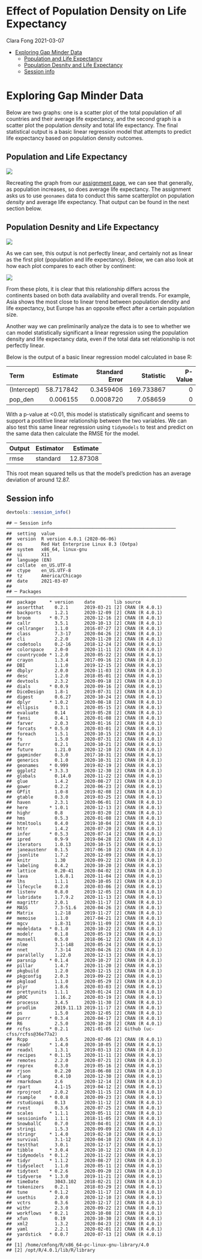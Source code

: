 Effect of Population Density on Life Expectancy
================
Clara Fong
2021-03-07

  - [Exploring Gap Minder Data](#exploring-gap-minder-data)
      - [Population and Life
        Expectancy](#population-and-life-expectancy)
      - [Population Desnity and Life
        Expectancy](#population-desnity-and-life-expectancy)
      - [Session info](#session-info)

# Exploring Gap Minder Data

Below are two graphs: one is a scatter plot of the total population of
all countries and their average life expectancy, and the second graph is
a scatter plot the population *density* and total life expectancy. The
final statistical output is a basic linear regression model that
attempts to predict life expectancy based on population density
outcomes.

## Population and Life Expectancy

![](gapminder_files/figure-gfm/load%20data-1.png)<!-- -->

Recreating the graph from our [assignment
page](https://cfss.uchicago.edu/homework/webdata/), we can see that
generally, as population increases, so does average life expectancy. The
assignment asks us to use `geonames` data to conduct this same
scatterplot on population *density* and average life expectancy. That
output can be found in the next section below.

## Population Desnity and Life Expectancy

![](gapminder_files/figure-gfm/analysis-1.png)<!-- -->

As we can see, this output is not perfectly linear, and certainly not as
linear as the first plot (population and life expectancy). Below, we can
also look at how each plot compares to each other by continent:

![](gapminder_files/figure-gfm/analysis%20continent-1.png)<!-- -->

From these plots, it is clear that this relationship differs across the
continents based on both data availability and overall trends. For
example, Asia shows the most close to linear trend between population
dendity and life expectancy, but Europe has an opposite effect after a
certain population size.

Another way we can preliminarily analyze the data is to see to whether
we can model statistically significant a linear regression using the
population density and life expectancy data, even if the total data set
relationship is not perfectly linear.

Below is the output of a basic linear regression model calculated in
base R:

| Term        |  Estimate | Standard Error |  Statistic | P-Value |
| :---------- | --------: | -------------: | ---------: | ------: |
| (Intercept) | 58.717842 |      0.3459406 | 169.733867 |       0 |
| pop\_den    |  0.006155 |      0.0008720 |   7.058659 |       0 |

With a p-value at \<0.01, this model is statistically significant and
seems to support a postitive linear relationship between the two
variables. We can also test this same linear regression using
`tidymodels` to test and predict on the same data then calculate the
RMSE for the model.

| Output | Estimator | Estimate |
| :----- | :-------- | -------: |
| rmse   | standard  | 12.87308 |

This root mean squared tells us that the model’s prediction has an
average deviation of around 12.87.

## Session info

``` r
devtools::session_info()
```

    ## ─ Session info ───────────────────────────────────────────────────────────────
    ##  setting  value                               
    ##  version  R version 4.0.1 (2020-06-06)        
    ##  os       Red Hat Enterprise Linux 8.3 (Ootpa)
    ##  system   x86_64, linux-gnu                   
    ##  ui       X11                                 
    ##  language (EN)                                
    ##  collate  en_US.UTF-8                         
    ##  ctype    en_US.UTF-8                         
    ##  tz       America/Chicago                     
    ##  date     2021-03-07                          
    ## 
    ## ─ Packages ───────────────────────────────────────────────────────────────────
    ##  package     * version    date       lib source                        
    ##  assertthat    0.2.1      2019-03-21 [2] CRAN (R 4.0.1)                
    ##  backports     1.2.1      2020-12-09 [2] CRAN (R 4.0.1)                
    ##  broom       * 0.7.3      2020-12-16 [2] CRAN (R 4.0.1)                
    ##  callr         3.5.1      2020-10-13 [2] CRAN (R 4.0.1)                
    ##  cellranger    1.1.0      2016-07-27 [2] CRAN (R 4.0.1)                
    ##  class         7.3-17     2020-04-26 [2] CRAN (R 4.0.1)                
    ##  cli           2.2.0      2020-11-20 [2] CRAN (R 4.0.1)                
    ##  codetools     0.2-16     2018-12-24 [2] CRAN (R 4.0.1)                
    ##  colorspace    2.0-0      2020-11-11 [2] CRAN (R 4.0.1)                
    ##  countrycode * 1.2.0      2020-05-22 [2] CRAN (R 4.0.1)                
    ##  crayon        1.3.4      2017-09-16 [2] CRAN (R 4.0.1)                
    ##  DBI           1.1.0      2019-12-15 [2] CRAN (R 4.0.1)                
    ##  dbplyr        2.0.0      2020-11-03 [2] CRAN (R 4.0.1)                
    ##  desc          1.2.0      2018-05-01 [2] CRAN (R 4.0.1)                
    ##  devtools      2.3.2      2020-09-18 [2] CRAN (R 4.0.1)                
    ##  dials       * 0.0.9      2020-09-16 [2] CRAN (R 4.0.1)                
    ##  DiceDesign    1.8-1      2019-07-31 [2] CRAN (R 4.0.1)                
    ##  digest        0.6.27     2020-10-24 [2] CRAN (R 4.0.1)                
    ##  dplyr       * 1.0.2      2020-08-18 [2] CRAN (R 4.0.1)                
    ##  ellipsis      0.3.1      2020-05-15 [2] CRAN (R 4.0.1)                
    ##  evaluate      0.14       2019-05-28 [2] CRAN (R 4.0.1)                
    ##  fansi         0.4.1      2020-01-08 [2] CRAN (R 4.0.1)                
    ##  farver        2.0.3      2020-01-16 [2] CRAN (R 4.0.1)                
    ##  forcats     * 0.5.0      2020-03-01 [2] CRAN (R 4.0.1)                
    ##  foreach       1.5.1      2020-10-15 [2] CRAN (R 4.0.1)                
    ##  fs            1.5.0      2020-07-31 [2] CRAN (R 4.0.1)                
    ##  furrr         0.2.1      2020-10-21 [2] CRAN (R 4.0.1)                
    ##  future        1.21.0     2020-12-10 [2] CRAN (R 4.0.1)                
    ##  gapminder     0.3.0      2017-10-31 [2] CRAN (R 4.0.1)                
    ##  generics      0.1.0      2020-10-31 [2] CRAN (R 4.0.1)                
    ##  geonames    * 0.999      2019-02-19 [2] CRAN (R 4.0.1)                
    ##  ggplot2     * 3.3.3      2020-12-30 [2] CRAN (R 4.0.1)                
    ##  globals       0.14.0     2020-11-22 [2] CRAN (R 4.0.1)                
    ##  glue          1.4.2      2020-08-27 [2] CRAN (R 4.0.1)                
    ##  gower         0.2.2      2020-06-23 [2] CRAN (R 4.0.1)                
    ##  GPfit         1.0-8      2019-02-08 [2] CRAN (R 4.0.1)                
    ##  gtable        0.3.0      2019-03-25 [2] CRAN (R 4.0.1)                
    ##  haven         2.3.1      2020-06-01 [2] CRAN (R 4.0.1)                
    ##  here        * 1.0.1      2020-12-13 [2] CRAN (R 4.0.1)                
    ##  highr         0.8        2019-03-20 [2] CRAN (R 4.0.1)                
    ##  hms           0.5.3      2020-01-08 [2] CRAN (R 4.0.1)                
    ##  htmltools     0.4.0      2019-10-04 [2] CRAN (R 4.0.1)                
    ##  httr          1.4.2      2020-07-20 [2] CRAN (R 4.0.1)                
    ##  infer       * 0.5.3      2020-07-14 [2] CRAN (R 4.0.1)                
    ##  ipred         0.9-9      2019-04-28 [2] CRAN (R 4.0.1)                
    ##  iterators     1.0.13     2020-10-15 [2] CRAN (R 4.0.1)                
    ##  janeaustenr   0.1.5      2017-06-10 [2] CRAN (R 4.0.1)                
    ##  jsonlite      1.7.2      2020-12-09 [2] CRAN (R 4.0.1)                
    ##  knitr         1.30       2020-09-22 [2] CRAN (R 4.0.1)                
    ##  labeling      0.4.2      2020-10-20 [2] CRAN (R 4.0.1)                
    ##  lattice       0.20-41    2020-04-02 [2] CRAN (R 4.0.1)                
    ##  lava          1.6.8.1    2020-11-04 [2] CRAN (R 4.0.1)                
    ##  lhs           1.1.1      2020-10-05 [2] CRAN (R 4.0.1)                
    ##  lifecycle     0.2.0      2020-03-06 [2] CRAN (R 4.0.1)                
    ##  listenv       0.8.0      2019-12-05 [2] CRAN (R 4.0.1)                
    ##  lubridate     1.7.9.2    2020-11-13 [2] CRAN (R 4.0.1)                
    ##  magrittr      2.0.1      2020-11-17 [2] CRAN (R 4.0.1)                
    ##  MASS          7.3-51.6   2020-04-26 [2] CRAN (R 4.0.1)                
    ##  Matrix        1.2-18     2019-11-27 [2] CRAN (R 4.0.1)                
    ##  memoise       1.1.0      2017-04-21 [2] CRAN (R 4.0.1)                
    ##  mgcv          1.8-31     2019-11-09 [2] CRAN (R 4.0.1)                
    ##  modeldata   * 0.1.0      2020-10-22 [2] CRAN (R 4.0.1)                
    ##  modelr        0.1.8      2020-05-19 [2] CRAN (R 4.0.1)                
    ##  munsell       0.5.0      2018-06-12 [2] CRAN (R 4.0.1)                
    ##  nlme          3.1-148    2020-05-24 [2] CRAN (R 4.0.1)                
    ##  nnet          7.3-14     2020-04-26 [2] CRAN (R 4.0.1)                
    ##  parallelly    1.22.0     2020-12-13 [2] CRAN (R 4.0.1)                
    ##  parsnip     * 0.1.4      2020-10-27 [2] CRAN (R 4.0.1)                
    ##  pillar        1.4.7      2020-11-20 [2] CRAN (R 4.0.1)                
    ##  pkgbuild      1.2.0      2020-12-15 [2] CRAN (R 4.0.1)                
    ##  pkgconfig     2.0.3      2019-09-22 [2] CRAN (R 4.0.1)                
    ##  pkgload       1.1.0      2020-05-29 [2] CRAN (R 4.0.1)                
    ##  plyr          1.8.6      2020-03-03 [2] CRAN (R 4.0.1)                
    ##  prettyunits   1.1.1      2020-01-24 [2] CRAN (R 4.0.1)                
    ##  pROC          1.16.2     2020-03-19 [2] CRAN (R 4.0.1)                
    ##  processx      3.4.5      2020-11-30 [2] CRAN (R 4.0.1)                
    ##  prodlim       2019.11.13 2019-11-17 [2] CRAN (R 4.0.1)                
    ##  ps            1.5.0      2020-12-05 [2] CRAN (R 4.0.1)                
    ##  purrr       * 0.3.4      2020-04-17 [2] CRAN (R 4.0.1)                
    ##  R6            2.5.0      2020-10-28 [2] CRAN (R 4.0.1)                
    ##  rcfss       * 0.2.1      2021-01-05 [2] Github (uc-cfss/rcfss@36e77a2)
    ##  Rcpp          1.0.5      2020-07-06 [2] CRAN (R 4.0.1)                
    ##  readr       * 1.4.0      2020-10-05 [2] CRAN (R 4.0.1)                
    ##  readxl        1.3.1      2019-03-13 [2] CRAN (R 4.0.1)                
    ##  recipes     * 0.1.15     2020-11-11 [2] CRAN (R 4.0.1)                
    ##  remotes       2.2.0      2020-07-21 [2] CRAN (R 4.0.1)                
    ##  reprex        0.3.0      2019-05-16 [2] CRAN (R 4.0.1)                
    ##  rjson         0.2.20     2018-06-08 [2] CRAN (R 4.0.1)                
    ##  rlang         0.4.10     2020-12-30 [2] CRAN (R 4.0.1)                
    ##  rmarkdown     2.6        2020-12-14 [2] CRAN (R 4.0.1)                
    ##  rpart         4.1-15     2019-04-12 [2] CRAN (R 4.0.1)                
    ##  rprojroot     2.0.2      2020-11-15 [2] CRAN (R 4.0.1)                
    ##  rsample     * 0.0.8      2020-09-23 [2] CRAN (R 4.0.1)                
    ##  rstudioapi    0.13       2020-11-12 [2] CRAN (R 4.0.1)                
    ##  rvest         0.3.6      2020-07-25 [2] CRAN (R 4.0.1)                
    ##  scales      * 1.1.1      2020-05-11 [2] CRAN (R 4.0.1)                
    ##  sessioninfo   1.1.1      2018-11-05 [2] CRAN (R 4.0.1)                
    ##  SnowballC     0.7.0      2020-04-01 [2] CRAN (R 4.0.1)                
    ##  stringi       1.5.3      2020-09-09 [2] CRAN (R 4.0.1)                
    ##  stringr     * 1.4.0      2019-02-10 [2] CRAN (R 4.0.1)                
    ##  survival      3.1-12     2020-04-10 [2] CRAN (R 4.0.1)                
    ##  testthat      3.0.1      2020-12-17 [2] CRAN (R 4.0.1)                
    ##  tibble      * 3.0.4      2020-10-12 [2] CRAN (R 4.0.1)                
    ##  tidymodels  * 0.1.2      2020-11-22 [2] CRAN (R 4.0.1)                
    ##  tidyr       * 1.1.2      2020-08-27 [2] CRAN (R 4.0.1)                
    ##  tidyselect    1.1.0      2020-05-11 [2] CRAN (R 4.0.1)                
    ##  tidytext    * 0.2.6      2020-09-20 [2] CRAN (R 4.0.1)                
    ##  tidyverse   * 1.3.0      2019-11-21 [2] CRAN (R 4.0.1)                
    ##  timeDate      3043.102   2018-02-21 [2] CRAN (R 4.0.1)                
    ##  tokenizers    0.2.1      2018-03-29 [2] CRAN (R 4.0.1)                
    ##  tune        * 0.1.2      2020-11-17 [2] CRAN (R 4.0.1)                
    ##  usethis       2.0.0      2020-12-10 [2] CRAN (R 4.0.1)                
    ##  vctrs         0.3.6      2020-12-17 [2] CRAN (R 4.0.1)                
    ##  withr         2.3.0      2020-09-22 [2] CRAN (R 4.0.1)                
    ##  workflows   * 0.2.1      2020-10-08 [2] CRAN (R 4.0.1)                
    ##  xfun          0.19       2020-10-30 [2] CRAN (R 4.0.1)                
    ##  xml2          1.3.2      2020-04-23 [2] CRAN (R 4.0.1)                
    ##  yaml          2.2.1      2020-02-01 [2] CRAN (R 4.0.1)                
    ##  yardstick   * 0.0.7      2020-07-13 [2] CRAN (R 4.0.1)                
    ## 
    ## [1] /home/cmfong/R/x86_64-pc-linux-gnu-library/4.0
    ## [2] /opt/R/4.0.1/lib/R/library
